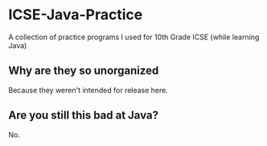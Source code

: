# ICSE-Java-Practice
A collection of practice programs I used for 10th Grade ICSE (while learning Java)
## Why are they so unorganized
Because they weren't intended for release here. 
## Are you still this bad at Java?
No.
